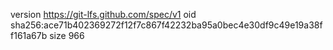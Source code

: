 version https://git-lfs.github.com/spec/v1
oid sha256:ace71b402369272f12f7c867f42232ba95a0bec4e30df9c49e19a38ff161a67b
size 966

